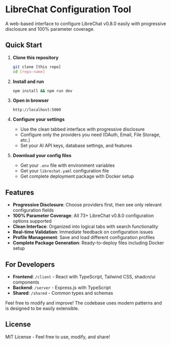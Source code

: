 # LibreChat Configuration Tool

A web-based interface to configure LibreChat v0.8.0 easily with progressive disclosure and 100% parameter coverage.

## Quick Start

1. **Clone this repository**
   ```bash
   git clone [this repo]
   cd [repo-name]
   ```

2. **Install and run**
   ```bash
   npm install && npm run dev
   ```

3. **Open in browser**
   ```
   http://localhost:5000
   ```

4. **Configure your settings**
   - Use the clean tabbed interface with progressive disclosure
   - Configure only the providers you need (OAuth, Email, File Storage, etc.)
   - Set your AI API keys, database settings, and features

5. **Download your config files**
   - Get your `.env` file with environment variables
   - Get your `librechat.yaml` configuration file  
   - Get complete deployment package with Docker setup

## Features

- **Progressive Disclosure**: Choose providers first, then see only relevant configuration fields
- **100% Parameter Coverage**: All 73+ LibreChat v0.8.0 configuration options supported
- **Clean Interface**: Organized into logical tabs with search functionality
- **Real-time Validation**: Immediate feedback on configuration issues
- **Profile Management**: Save and load different configuration profiles
- **Complete Package Generation**: Ready-to-deploy files including Docker setup

## For Developers

- **Frontend**: `/client` - React with TypeScript, Tailwind CSS, shadcn/ui components
- **Backend**: `/server` - Express.js with TypeScript
- **Shared**: `/shared` - Common types and schemas

Feel free to modify and improve! The codebase uses modern patterns and is designed to be easily extensible.

## License

MIT License - Feel free to use, modify, and share!